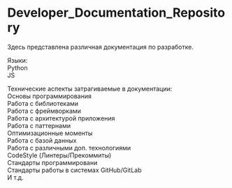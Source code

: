 # Developer_Documentation_Repository
Здесь представлена различная документация по разработке.

Языки:<br>
Python<br>
JS

Технические аспекты затрагиваемые в документации:<br>
Основы программирования<br>
Работа с библиотеками<br>
Работа с фреймворками<br>
Работа с архитектурой приложения<br>
Работа с паттернами<br>
Оптимизационные моменты<br>
Работа с базой данных<br>
Работа с различными доп. технологиями<br>
CodeStyle (Линтеры/Прекоммиты)<br>
Стандарты программировани<br>
Стандарты работы в системах GitHub/GitLab<br>
И т.д.<br>
